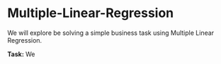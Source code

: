 # Multiple-Linear-Regression

We will explore be solving a simple business task using Multiple Linear Regression.

**Task:** We
